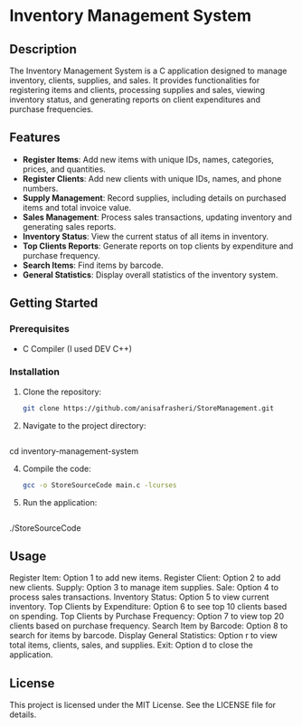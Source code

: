 # Inventory Management System

## Description

The Inventory Management System is a C application designed to manage inventory, clients, supplies, and sales. It provides functionalities for registering items and clients, processing supplies and sales, viewing inventory status, and generating reports on client expenditures and purchase frequencies.

## Features

- **Register Items**: Add new items with unique IDs, names, categories, prices, and quantities.
- **Register Clients**: Add new clients with unique IDs, names, and phone numbers.
- **Supply Management**: Record supplies, including details on purchased items and total invoice value.
- **Sales Management**: Process sales transactions, updating inventory and generating sales reports.
- **Inventory Status**: View the current status of all items in inventory.
- **Top Clients Reports**: Generate reports on top clients by expenditure and purchase frequency.
- **Search Items**: Find items by barcode.
- **General Statistics**: Display overall statistics of the inventory system.

## Getting Started

### Prerequisites

- C Compiler (I used DEV C++)

### Installation

1. Clone the repository:
   ```bash
   git clone https://github.com/anisafrasheri/StoreManagement.git

2. Navigate to the project directory:
   ```bash
  cd inventory-management-system


4. Compile the code:
   ```bash
   gcc -o StoreSourceCode main.c -lcurses


6. Run the application:
   ```bash
  ./StoreSourceCode



## Usage
Register Item: Option 1 to add new items.
Register Client: Option 2 to add new clients.
Supply: Option 3 to manage item supplies.
Sale: Option 4 to process sales transactions.
Inventory Status: Option 5 to view current inventory.
Top Clients by Expenditure: Option 6 to see top 10 clients based on spending.
Top Clients by Purchase Frequency: Option 7 to view top 20 clients based on purchase frequency.
Search Item by Barcode: Option 8 to search for items by barcode.
Display General Statistics: Option r to view total items, clients, sales, and supplies.
Exit: Option d to close the application.


## License
This project is licensed under the MIT License. See the LICENSE file for details.
